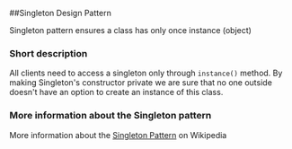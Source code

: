 ##Singleton Design Pattern

Singleton pattern ensures a class has only once instance (object)

### Short description

All clients need to access a singleton only through `instance()` method. By making Singleton's constructor private we are sure that no one outside doesn't have an option to create an instance of this class.

### More information about the Singleton pattern

More information about the [Singleton Pattern](https://en.wikipedia.org/wiki/Singleton_pattern) on Wikipedia

